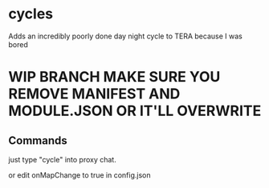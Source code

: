 # cycles
Adds an incredibly poorly done day night cycle to TERA because I was bored
# WIP BRANCH MAKE SURE YOU REMOVE MANIFEST AND MODULE.JSON OR IT'LL OVERWRITE

## Commands
just type "cycle" into proxy chat.

or edit onMapChange to true in config.json
